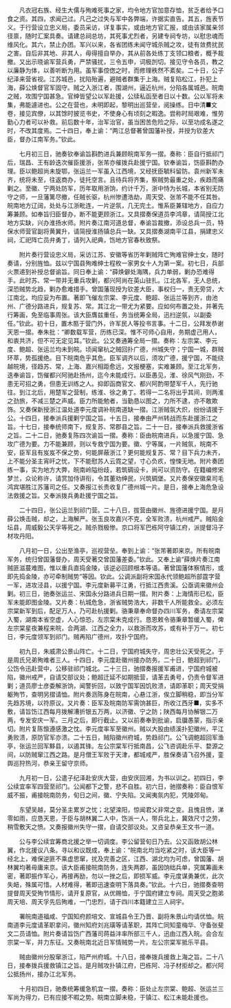 <!-- { "loadSidebar": true } -->
　　凡衣冠右族、经生大儒与殉难死事之家，均令地方官加意存恤，贫乏者给予口食之资。其四，求闻己过。凡己之过失与军中各弊端，许据实直告。其五，旌表节义。于行营设立忠义局，委员采访，详复事实，或由地方官汇报，或由该家属亲邻径禀，随时汇案具奏。请建总祠总坊，其死事尤烈者，另建专祠专坊，以慰忠魂而维风化。其六，禁止办团。军兴以来，各省团练未闻守城杀贼之攻，徒有敛费扰民之害。自后非其地、非其人，毋得擅自举办，其从前各处练丁支领口粮者，概予裁撤。又出示晓谕军营兵勇，严禁骚扰，三令五申，词极剀切。接见守令各员，教之以廉静为体，以善听断为用。虽军事倥偬之时，而修理秩然不紊矣。二十日，公子纪泽来营省视。江苏城邑，扰陷殆遍，避贼者群集于上海。贼复陷松江，扑犯上海，薛公焕督官军固守。贼之入浙江者，围湖州，逼近杭州，分陷各属城邑。皖南之贼，攻围宁国甚急。官绅皆望公以军赴援，公牍私函至者日以十数。公以军将未集，弗能遽进也。公之在营也，未明即起，黎明出巡营垒，阅操练。日中清■文卷，接见宾僚，以其馀时披览书史，不使身心有顷刻之暇逸。尝称时局艰难，惟劳勤心力者可以补救。前后数十年，治军治官，虽当困苦危险之际，以至功成名遂之时，不改其度焉。二十四日，奉上谕：“两江总督著曾国藩补授，并授为钦差大臣，督办江南军务。”钦此。

　　七月初三日，驰奏钦奉谕旨斟酌进兵兼顾皖南军务一摺。奏称：臣自行抵祁门后，瑞昌、王有龄迭次催臣援浙，张芾亦催拨兵赴援宁国。钦奉谕旨，饬臣斟酌办理。臣以鲍超尚未旋鄂，张运兰一军虽入江西境，又经抚臣毓科留防。袁州新军未齐，统将未至，往返商办，徒托空言。且待兵将齐集，察贼势最重之处，疾趋而痛剿之。至徽、宁两处防军，历年取用浙饷，约计千万，浙中恃为长城，本省别无防守之师，一旦藩篱尽撤，任贼长驱，杭州惨遭浩劫，周天受、张芾不能不任其咎。皖南地方辽阔，处处与江浙毗连，一片逆氛，几无完土。惟系臣兼辖地方，自应力筹兼顾。如奉旨归臣督办，断不能更顾浙江。又具摺奏保道员李鸿章，请简授江北地方实缺，兴办淮扬水师。附片奏江南河道总督，奉谕旨裁撤，添设总兵一员，特保水师营官副将黄翼升，请简授淮扬镇总兵一缺。又具摺奏湖南平江县，捐建忠义祠，汇祀阵亡员弁勇丁，请列入祀典，饬地方官春秋致祭。

　　附片奏行营设忠义局，采访江苏、安徽等省历年剿贼阵亡殉难官绅士女，随时奏请，分别旌恤。兹以宁国县殉难绅士程枚一家男女十人为第一案。初七日，兵部火票递到补授总督谕旨。同日奉上谕：“薛焕僻处海隅，兵力单弱，剿办恐难得手。此时苏、常一带并无重兵攻剿，都兴阿尚在英山驻扎。江北各军，无人总统，深恐贼势北趋，剿办愈难措手。曾国藩现授为钦差大臣，事权归一，责无旁贷，大江南北，均应妥为布置。著即飞催左宗棠、李元度、鲍超、张运兰等到齐，由池州、广德分路进兵，规复苏、常。其江北一带尤为紧要。应如何布置之处，并著先行筹画，免至临事周张。该大臣膺兹重任，务当统筹全局，迅扫逆氛，以副委任。”钦此。初十日，置木匦于营门外，许军民人等投书言事。十二日，公拜发恭谢天恩一摺。奉朱批：“卿数载军营，历练已深。惟不可师心自用，务期虚己用人，和衷共济，但不可无定见耳。”钦此。公又奏通筹全局一摺。奏称：左宗棠、李元度、鲍超、张运兰均未到皖。顷闻窜杭之贼回扑广德，州城失守；宁国一城，群贼环萃，势孤援绝。目下皖南危乎其危。臣军调齐以后，须攻广德，援宁国，不能绕越皖境，径趋苏、常，上海、嘉兴相距愈远，文报梗塞，实难兼顾。至江北军务，迭奉谕旨，饬催都兴阿驰赴扬州，迄今未能成行。以臣愚见，淮、徐风气刚劲，不患无可招之勇，但患无训练之人。抑即函商官文、都兴阿酌带楚军千人，先行驰往。到江北后，用楚军之营制，练淮、徐之勇丁。若得一二名将出乎其间，则两淮之劲旅，不减三楚之声威。臣力所能勉者，当勤恳以图之，力所不逮，亦不敢欺饰。又奏保新授浙江温处道李元度调补皖南道缺一摺。江浙贼氛大炽，纷纷请援于公。十四日，接奉派兵援剿宁国之旨。十五日，接奉由严州转战而东赴援浙江之旨。十七日，接奉统师南下，规复苏、常郡县之旨。二十一日，接奉派兵救援浙省之旨。二十二日，驰奏复陈四次谕旨一摺。奏称：臣由皖南进兵，以急援宁国、急攻广德为要。力不能兼顾，则以专救宁国为要。徽、宁等属，一片贼氛，皖南不安，臣军且有岌岌不保之势，何能屏蔽浙江？更何能规复苏、常？目下兵力未齐，上不能分圣主宵旰之忧，下不能慰苏人云霓之望，寸心负疚，惶悚无地。附片奏团练一事，实为地方大弊，皖南岭隘纷歧，若筑碉设卡，尚可以资防守。在籍编修宋梦兰，众论称许，请赏加侍讲衔，令其董劝绅民，兴筑碉堡。又片奏保安徽臬司毛鸿宾堪胜江苏藩司之任。又奏报江长贵收复广德州城一片。是日，接奉上海危急设法救援之旨。又奉派拨兵勇赴援宁国之旨。

　　二十四日，张公运兰到祁门营。二十八日，拔营由徽州、旌德进援宁国。是月薛公焕击贼，却之，上海解严。张玉良攻嘉兴不克，全军败溃，杭州戒严。贼陷金坛县，周威毅公天孚等死之。贼杀戮极惨。京口将军巴栋阿守镇江府，派提督冯子材攻丹阳。

　　八月初一日，公出至渔亭，巡视营垒。奉到上谕：“张芾著即来京。所有皖南军务，统归曾国藩督办，周天受著交曾国藩差委。”钦此。又奉上谕“薛焕片奏江南贼匪滋蔓难图，惟以重兵直捣金陵，该逆必回顾根本等语。著曾国藩体察情形，或即先捣金陵，亦可牵制贼势”等因。钦此。公调派副将宋国永代领鲍超所部霆字营一军，进攻泾县，以援宁国。李元度新募平江勇，行抵江西贵溪。公亟调来徽州会剿。初三日，驰奏张运兰、宋国永分路进兵日期一摺。附片奏：上海情形已松，臣军未能即图金陵。又片奏：杭城危急，浙省贼势浩大，非数千人所能救全。必须左宗棠新军到后，配足万人，乃可赴杭援剿。骆秉章奉命督办四川军务，奏请左宗棠入蜀，湖南本省空虚，人心惊恐，左宗棠未克成行。恳恩敕令骆秉章暂缓入蜀，俾左宗棠星夜兼程来皖，合两湖、江西之全力，以救浙而攻苏，或有补于万一。初七日，李元度领军到祁门。贼再陷广德州，攻扑宁国府。

　　初九日，朱威肃公景山阵亡。十二日，宁国府城失守，周忠壮公天受死之。于是周氏兄弟殉难者三人。十四日，李元度赴徽州接办防务。二十日，鲍超到祁门，公饬令迅赴营中，公移驻祁门城北。二十三日，驰摺奏报援军甫进，宁国府城被陷，徽州戒严，自请交部议处；鲍超迁延不如期抵营，请革去勇号，仍责令督军进剿；道员廖士彦委解浙饷，闻警折回，以致宁国军因饥败溃，请即革职；周天受捐躯殉节，查明另摺请恤。附片奏沥陈身在皖南，心悬江浙，俟立脚稍稳，即当分军先趋苏境，以符原议。又片奏：臣军及皖南防军需饷甚巨，所收江西牙■，实多不敷，请旨饬江西每月拨解漕折银五万两，以济徽、宁之防；陕西每月协解银二万两，专发安庆一军。三月之后，即行截止。又以前奏奉到批谕，启牖愚蒙，指示亲切。附片复陈懔遵感激之忱。李元度率军至徽州。贼以大股由绩溪扑犯徽州，平江勇败溃，原防官军亦溃。二十五日，贼陷徽州府城，势趋祁门。公飞调鲍超回军渔亭，张运兰回军黟县，以遏其锋。左公宗棠军行抵南昌，公飞咨调赴乐平、婺源之间，以防贼窜江西之路。是月僧王军败于天津，都城戒严，胜保奏请飞召外援，銮舆巡狩热河，恭亲王留守京师。

　　九月初一日，公遣子纪泽赴安庆大营，由安庆回湘，为书以训之。初四日，李公续宜率军四营至祁门。公闻都下之警，悲不自胜。初六日，驰摺奏称：臣自恨军威不振，甫接皖南防务，旬日之间，徽、宁失陷。又闻夷氛内犯，凭陵郊甸。

　　东望吴越，莫分圣主累岁之忧；北望滦阳，惊闻君父非常之变。且愧且愤，涕零如雨，应恳天恩，于臣与胡林翼二人中，饬派一人，带兵北上，冀效尺寸之劳，稍雪敷天之愤。又奏报徽州失守一摺，自请交部议处。又咨呈恭亲王文书一道。

　　公与李公续宜筹商北援之举一切调度。李公留营旬日乃去。公又函致胡公林翼，作北援议八条。寻以和议既成，奉上谕：“皖南北均当吃紧之时，该大臣等一经北上，难保逆匪不乘虚思窜，扰及完善之区，江西、湖北均为可虑，曾国藩、胡林翼均著毋庸来京。该大臣甫接皖南防务，连失两郡，虽因饷绌兵单，究属筹画未密，著即振作军心，再接再励，勿以一挫之后，即损军威。李元度谋勇兼优，此次失衄，殊属可惜。人材难得，著即迅速查明下落具奏。”钦此。十六日，驰摺奏查明提督周天受殉节情形，请开复原官，从优赐恤，于宁国府建立专祠。周天受之胞弟周天培、周天孚先后殉难，一门忠烈，请于四川本籍建立三人祠宇。

　　署皖南道福咸、宁国知府颜培文、宣城县令王乃晋、副将朱景山均请优恤。皖南道李元度请革职拿问，徽州知府刘兆璜等请革职，其阵亡同知童梅华、守备张斐文二员请恤。附片奏请旨饬广西藩司蒋益沣率所部三千人，迅由江西入皖。会合左宗棠一军，并力东征。又奏皖南北近日军情贼势一片。左公宗棠军抵乐平县。

　　贼由徽州分股窜浙江，陷严州府城。十八日，接奉拨兵援救上海之旨。二十八日，接奉拨兵援救镇江之旨。是月贼攻扑镇江府，巴栋阿、冯子材拒却之。都兴阿公抵扬州，接办江北军务。

　　十月初四日，驰奏统筹缓急机宜一摺。奏称：臣处止左宗棠、鲍超、张运兰三军尚为得力，已有应接不暇之势。皖南立脚未稳，于镇江、松江未能赴援也。

